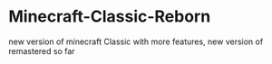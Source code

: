 # Minecraft-Classic-Reborn
new version of minecraft Classic with more features, new version of remastered so far
